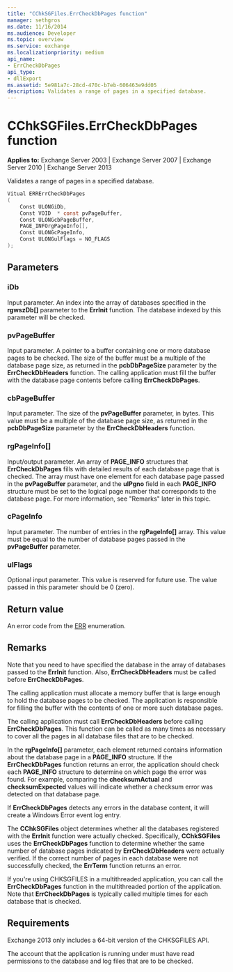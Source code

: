 ```yaml
---
title: "CChkSGFiles.ErrCheckDbPages function"
manager: sethgros
ms.date: 11/16/2014
ms.audience: Developer
ms.topic: overview
ms.service: exchange
ms.localizationpriority: medium
api_name:
- ErrCheckDbPages
api_type:
- dllExport
ms.assetid: 5e981a7c-28cd-470c-b7eb-606463e9dd05
description: Validates a range of pages in a specified database. 
---
```


# CChkSGFiles.ErrCheckDbPages function

**Applies to:** Exchange Server 2003 | Exchange Server 2007 | Exchange Server 2010 | Exchange Server 2013
  
Validates a range of pages in a specified database. 
  
```cs
Vitual ERRErrCheckDbPages  
(
    Const ULONGiDb,
    Const VOID  * const pvPageBuffer,
    Const ULONGcbPageBuffer,
    PAGE_INFOrgPageInfo[],
    Const ULONGcPageInfo,
    Const ULONGulFlags = NO_FLAGS
);

```

## Parameters

### iDb
  
Input parameter. An index into the array of databases specified in the **rgwszDb[]** parameter to the **ErrInit** function. The database indexed by this parameter will be checked. 
    
### pvPageBuffer 
  
Input parameter. A pointer to a buffer containing one or more database pages to be checked. The size of the buffer must be a multiple of the database page size, as returned in the **pcbDbPageSize** parameter by the **ErrCheckDbHeaders** function. The calling application must fill the buffer with the database page contents before calling **ErrCheckDbPages**.
    
### cbPageBuffer
  
Input parameter. The size of the **pvPageBuffer** parameter, in bytes. This value must be a multiple of the database page size, as returned in the **pcbDbPageSize** parameter by the **ErrCheckDbHeaders** function. 
    
### rgPageInfo[] 
  
Input/output parameter. An array of **PAGE\_INFO** structures that **ErrCheckDbPages** fills with detailed results of each database page that is checked. The array must have one element for each database page passed in the **pvPageBuffer** parameter, and the **ulPgno** field in each **PAGE\_INFO** structure must be set to the logical page number that corresponds to the database page. For more information, see "Remarks" later in this topic. 
    
### cPageInfo
  
Input parameter. The number of entries in the **rgPageInfo[]** array. This value must be equal to the number of database pages passed in the **pvPageBuffer** parameter. 
    
### ulFlags 
  
Optional input parameter. This value is reserved for future use. The value passed in this parameter should be 0 (zero).
    
## Return value

An error code from the [ERR](cchksgfiles-err-enumeration.md) enumeration. 
  
## Remarks

Note that you need to have specified the database in the array of databases passed to the **ErrInit** function. Also, **ErrCheckDbHeaders** must be called before **ErrCheckDbPages**.
  
The calling application must allocate a memory buffer that is large enough to hold the database pages to be checked. The application is responsible for filling the buffer with the contents of one or more such database pages. 
  
The calling application must call **ErrCheckDbHeaders** before calling **ErrCheckDbPages**. This function can be called as many times as necessary to cover all the pages in all database files that are to be checked.
  
In the **rgPageInfo[]** parameter, each element returned contains information about the database page in a **PAGE\_INFO** structure. If the **ErrCheckDbPages** function returns an error, the application should check each **PAGE\_INFO** structure to determine on which page the error was found. For example, comparing the **checksumActual** and **checksumExpected** values will indicate whether a checksum error was detected on that database page. 
  
If **ErrCheckDbPages** detects any errors in the database content, it will create a Windows Error event log entry. 
  
The **CChkSGFiles** object determines whether all the databases registered with the **ErrInit** function were actually checked. Specifically, **CChkSGFiles** uses the **ErrCheckDbPages** function to determine whether the same number of database pages indicated by **ErrCheckDbHeaders** were actually verified. If the correct number of pages in each database were not successfully checked, the **ErrTerm** function returns an error. 
  
If you're using CHKSGFILES in a multithreaded application, you can call the **ErrCheckDbPages** function in the multithreaded portion of the application. Note that **ErrCheckDbPages** is typically called multiple times for each database that is checked. 
  
## Requirements

Exchange 2013 only includes a 64-bit version of the CHKSGFILES API.
  
The account that the application is running under must have read permissions to the database and log files that are to be checked.
  

